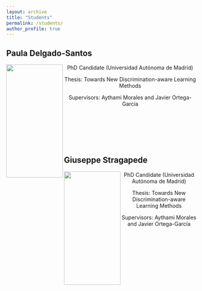 ```yaml
---
layout: archive
title: "Students"
permalink: /students/
author_profile: true
---
```




## Paula Delgado-Santos

<p> 
<img src="https://rubentolosana.github.io/images/profileRT.JPG" align="left" height="300" width="150"> 
<DIV align="center">
 <p>
 <p>PhD Candidate (Universidad Autónoma de Madrid)
 <p>Thesis: Towards New Discrimination-aware Learning Methods
 <p>Supervisors: Aythami Morales and Javier Ortega-García
</DIV>
</p>

<br>
<br>
<br>
<br>
<br>


## Giuseppe Stragapede

<p> 
<img src="https://rubentolosana.github.io/images/profileRT.JPG" align="left" height="300" width="150"> 
<DIV align="center">
 <p>
 <p>PhD Candidate (Universidad Autónoma de Madrid)
 <p>Thesis: Towards New Discrimination-aware Learning Methods
 <p>Supervisors: Aythami Morales and Javier Ortega-García
</DIV>
</p>

<br>
<br>
<br>
<br>
<br>


